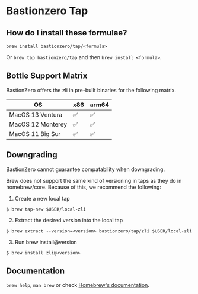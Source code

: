 # Bastionzero Tap

## How do I install these formulae?

`brew install bastionzero/tap/<formula>`

Or `brew tap bastionzero/tap` and then `brew install <formula>`.

## Bottle Support Matrix

BastionZero offers the zli in pre-built binaries for the following matrix.

| OS                 | x86                | arm64                |
| ------------------ | ------------------ | -------------------- |
| MacOS 13 Ventura   | :white_check_mark: | :white_check_mark:   |
| MacOS 12 Monterey  | :white_check_mark: | :white_check_mark:   |
| MacOS 11 Big Sur   | :white_check_mark: | :white_check_mark:   |

## Downgrading
BastionZero cannot guarantee compatability when downgrading.

Brew does not support the same kind of versioning in taps as they do in homebrew/core. Because of this, we recommend the following:


1. Create a new local tap
```console
$ brew tap-new $USER/local-zli
```
2. Extract the desired version into the local tap
```console
$ brew extract --version=<version> bastionzero/tap/zli $USER/local-zli
```
3. Run brew install@version
```console
$ brew install zli@<version>
```

## Documentation

`brew help`, `man brew` or check [Homebrew's documentation](https://docs.brew.sh).
